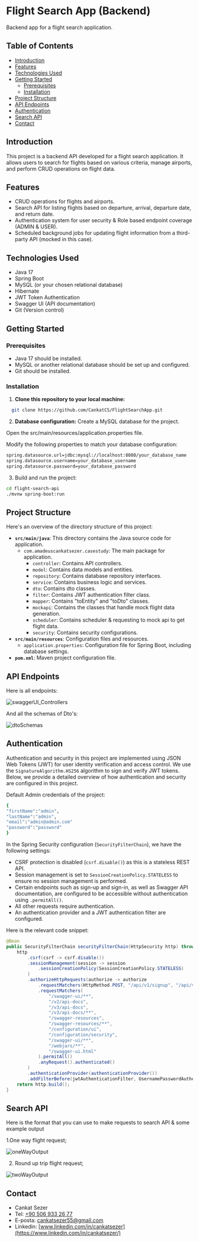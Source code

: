 # Flight Search App (Backend)

Backend app for a flight search application. 

## Table of Contents

- [Introduction](#introduction)
- [Features](#features)
- [Technologies Used](#technologies-used)
- [Getting Started](#getting-started)
  - [Prerequisites](#prerequisites)
  - [Installation](#installation)
- [Project Structure](#project-structure)
- [API Endpoints](#api-endpoints)
- [Authentication](#authentication)
- [Search API](#seacrh-api)
- [Contact](#contact)

## Introduction

This project is a backend API developed for a flight search application. It allows users to search for flights based on various criteria, manage airports, and perform CRUD operations on flight data.

## Features

- CRUD operations for flights and airports.
- Search API for listing flights based on departure, arrival, departure date, and return date.
- Authentication system for user security & Role based endpoint coverage (ADMIN & USER).
- Scheduled background jobs for updating flight information from a third-party API (mocked in this case).

## Technologies Used

- Java 17
- Spring Boot
- MySQL (or your chosen relational database)
- Hibernate
- JWT Token Authentication
- Swagger UI (API documentation)
- Git (Version control)

## Getting Started

### Prerequisites

- Java 17 should be installed.
- MySQL or another relational database should be set up and configured.
- Git should be installed.

### Installation

1. **Clone this repository to your local machine:**

```bash
  git clone https://github.com/CankatCS/FlightSearchApp.git
```

2. **Database configuration:**
Create a MySQL database for the project.

Open the src/main/resources/application.properties file.

Modify the following properties to match your database configuration:
 ```bash
spring.datasource.url=jdbc:mysql://localhost:8080/your_database_name
spring.datasource.username=your_database_username
spring.datasource.password=your_database_password
```
3. Build and run the project:
```bash
cd flight-search-api
./mvnw spring-boot:run
```
## Project Structure

Here's an overview of the directory structure of this project:

- **`src/main/java`**: This directory contains the Java source code for application.
  - `com.amadeuscankatsezer.casestudy`: The main package for application.
    - `controller`: Contains API controllers.
    - `model`: Contains data models and entities.
    - `repository`: Contains database repository interfaces.
    - `service`: Contains business logic and services.
    - `dto`: Contains dto classes.
    - `filter`: Contains JWT authentication filter class.
    - `mapper`: Contains "toEntity" and "toDto" classes.
    - `mockapi`: Contains the classes that handle mock flight data generation.
    - `scheduler`: Contains scheduler & requesting to mock api to get flight data.
    - `security`: Contains security configurations.
- **`src/main/resources`**: Configuration files and resources.
  - `application.properties`: Configuration file for Spring Boot, including database settings.
- **`pom.xml`**: Maven project configuration file.

## API Endpoints
Here is all endpoints:

![swaggerUI_Controllers](https://github.com/CankatCS/FlightSearchApp/assets/68610552/58c231cb-a3b9-4726-ab3a-9b484e7534fc)


And all the schemas of Dto's:

![dtoSchemas](https://github.com/CankatCS/FlightSearchApp/assets/68610552/30797ab1-e261-4cf7-ad67-05cc4782a5cc)


## Authentication

Authentication and security in this project are implemented using JSON Web Tokens (JWT) for user identity verification and access control. We use the `SignatureAlgorithm.HS256` algorithm to sign and verify JWT tokens. Below, we provide a detailed overview of how authentication and security are configured in this project.

Default Admin credentials of the project: 

```bash
{
"firstName":"admin",
"lastName":"admin",
"email":"admin@admin.com"
"password":"password"
}
```

In the Spring Security configuration (`SecurityFilterChain`), we have the following settings:

- CSRF protection is disabled (`csrf.disable()`) as this is a stateless REST API.
- Session management is set to `SessionCreationPolicy.STATELESS` to ensure no session management is performed.
- Certain endpoints such as sign-up and sign-in, as well as Swagger API documentation, are configured to be accessible without authentication using `.permitAll()`.
- All other requests require authentication.
- An authentication provider and a JWT authentication filter are configured.

Here is the relevant code snippet:

```java
@Bean
public SecurityFilterChain securityFilterChain(HttpSecurity http) throws Exception {
    http
        .csrf(csrf -> csrf.disable())
        .sessionManagement(session -> session
            .sessionCreationPolicy(SessionCreationPolicy.STATELESS)
        )
        .authorizeHttpRequests(authorize -> authorize
            .requestMatchers(HttpMethod.POST, "/api/v1/signup", "/api/v1/signin").permitAll()
            .requestMatchers(
                "/swagger-ui/**",
                "/v2/api-docs",
                "/v3/api-docs",
                "/v3/api-docs/**",
                "/swagger-resources",
                "/swagger-resources/**",
                "/configuration/ui",
                "/configuration/security",
                "/swagger-ui/**",
                "/webjars/**",
                "/swagger-ui.html"
            ).permitAll()
            .anyRequest().authenticated()
        )
        .authenticationProvider(authenticationProvider())
        .addFilterBefore(jwtAuthenticationFilter, UsernamePasswordAuthenticationFilter.class);
    return http.build();
}
```

## Search API

Here is the format that you can use to make requests to search API & some example output

1.One way flight request;

![oneWayOutput](https://github.com/CankatCS/FlightSearchApp/assets/68610552/3d6e957c-7514-47ab-ac77-abcbded10b4b)

2. Round up trip flight request;

![twoWayOutput](https://github.com/CankatCS/FlightSearchApp/assets/68610552/c8714f22-84b1-429c-a013-7d0d7ff46146)

## Contact

- Cankat Sezer
- Tel: [+90 506 933 26 77](tel:+905069332677)
- E-posta: [cankatsezer55@gmail.com](mailto:cankatsezer55@gmail.com)
- Linkedin: [www.linkedin.com/in/cankatsezer](https://www.linkedin.com/in/cankatsezer/)
